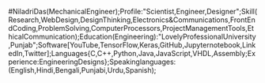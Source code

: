 #NiladriDas(MechanicalEngineer);Profile:"Scientist,Engineer,Designer";Skill(Research,WebDesign,DesignThinking,Electronics&Communications,FrontEndCoding,ProblemSolving,ComputerProcessors,ProjectManagementTools,EthicalCommunication);Education(Engineering):"LovelyProfessionalUniversity,Punjab";Software[YouTube,TensorFlow,Keras,GitHub,Jupyternotebook,LinkedIn,Twitter];Languages{C,C++,Python,Java,JavaScript,VHDL,Assembly;Experience:EngineeringDesigns};Speakinglanguages:(English,Hindi,Bengali,Punjabi,Urdu,Spanish);
